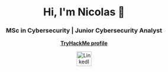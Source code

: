 <h1 align="center">Hi, I'm Nicolas 👋</h1>
<h3 align="center">MSc in Cybersecurity | Junior Cybersecurity Analyst</h3>
<p align="center">
  <b><a href="https://tryhackme.com/p/losquincio/">TryHackMe profile</a></b>
</p>
<p align="center">
  <a href="https://www.linkedin.com/in/nicolasvisci/" target="_blank">
    <img src="https://cdn-icons-png.flaticon.com/512/174/174857.png" alt="LinkedIn" width="40" height="40"/>
  </a>
</p>
